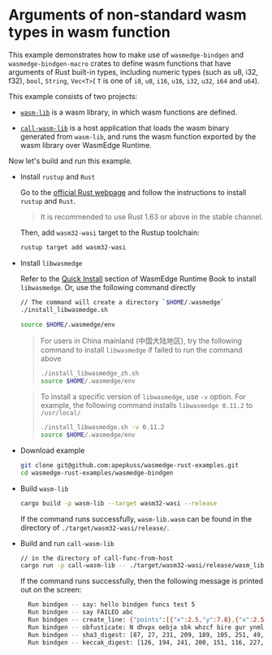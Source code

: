 # Arguments of non-standard wasm types in wasm function

This example demonstrates how to make use of `wasmedge-bindgen` and `wasmedge-bindgen-macro` crates to define wasm functions that have arguments of Rust built-in types, including numeric types (such as u8, i32, f32), `bool`,  `String`, `Vec<T>`( `T` is one of `i8`, `u8`, `i16`, `u16`, `i32`, `u32`, `i64` and `u64`).

This example consists of two projects:

- [`wasm-lib`](wasm-lib) is a wasm library, in which wasm functions are defined.

- [`call-wasm-lib`](call-wasm-lib) is a host application that loads the wasm binary generated from `wasm-lib`, and runs the wasm function exported by the wasm library over WasmEdge Runtime.

Now let's build and run this example.

- Install `rustup` and `Rust`

  Go to the [official Rust webpage](https://www.rust-lang.org/tools/install) and follow the instructions to install `rustup` and `Rust`.

  > It is recommended to use Rust 1.63 or above in the stable channel.

  Then, add `wasm32-wasi` target to the Rustup toolchain:

  ```bash
  rustup target add wasm32-wasi
  ```

- Install `libwasmedge`

  Refer to the [Quick Install](https://wasmedge.org/book/en/quick_start/install.html#quick-install) section of WasmEdge Runtime Book to install `libwasmedge`. Or, use the following command directly

  ```bash
  // The command will create a directory `$HOME/.wasmedge`
  ./install_libwasmedge.sh

  source $HOME/.wasmedge/env
  ```

  > For users in China mainland (中国大陆地区), try the following command to install `libwasmedge` if failed to run the command above
  >
  > ```bash
  > ./install_libwasmedge_zh.sh
  > source $HOME/.wasmedge/env
  > ```

  > To install a specific version of `libwasmedge`, use `-v` option. For example, the following command installs `libwasmedge 0.11.2` to `/usr/local/`
  >
  > ```bash
  > ./install_libwasmedge.sh -v 0.11.2
  > source $HOME/.wasmedge/env
  > ```

- Download example

  ```bash
  git clone git@github.com:apepkuss/wasmedge-rust-examples.git
  cd wasmedge-rust-examples/wasmedge-bindgen
  ```

- Build `wasm-lib`

  ```bash
  cargo build -p wasm-lib --target wasm32-wasi --release
  ```

  If the command runs successfully, `wasm-lib.wasm` can be found in the directory of `./target/wasm32-wasi/release/`.

- Build and run `call-wasm-lib`

  ```bash
  // in the directory of call-func-from-host
  cargo run -p call-wasm-lib -- ./target/wasm32-wasi/release/wasm_lib.wasm 5
  ```

  If the command runs successfully, then the following message is printed out on the screen:

  ```bash
    Run bindgen -- say: hello bindgen funcs test 5
    Run bindgen -- say FAILED abc
    Run bindgen -- create_line: {"points":[{"x":2.5,"y":7.8},{"x":2.5,"y":5.8}],"valid":true,"length":2.0,"desc":"A thin red line"}
    Run bindgen -- obfusticate: N dhvpx oebja sbk whzcf bire gur ynml qbt
    Run bindgen -- sha3_digest: [87, 27, 231, 209, 189, 105, 251, 49, 159, 10, 211, 250, 15, 159, 154, 181, 43, 218, 26, 141, 56, 199, 25, 45, 60, 10, 20, 163, 54, 211, 195, 203]
    Run bindgen -- keccak_digest: [126, 194, 241, 200, 151, 116, 227, 33, 216, 99, 159, 22, 107, 3, 177, 169, 216, 191, 114, 156, 174, 193, 32, 159, 246, 228, 245, 133, 52, 75, 55, 27]
  ```
